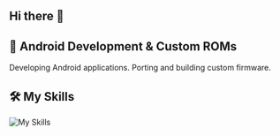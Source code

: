## Hi there 👋
## 🔹 Android Development & Custom ROMs

   Developing Android applications.
   Porting and building custom firmware.
## 🛠 My Skills
![My Skills](https://skillicons.dev/icons?i=rust,kotlin,java,c)

